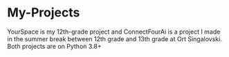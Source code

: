 # My-Projects
YourSpace is my 12th-grade project and ConnectFourAi is a project I made in the summer break between 12th grade and 13th grade at Ort Singalovski.
Both projects are on Python 3.8+

